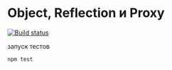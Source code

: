 # Object, Reflection и Proxy

[![Build status](https://ci.appveyor.com/api/projects/status/gc1fj688ulqp5y5r?svg=true)](https://ci.appveyor.com/project/mikhailBrann/advance-js-hw-6)

запуск тестов
```bash
npm test
```